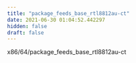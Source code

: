 ```yaml
---
title: "package_feeds_base_rtl8812au-ct"
date: 2021-06-30 01:04:52.442297
hidden: false
draft: false
---
```


x86/64/package_feeds_base_rtl8812au-ct

